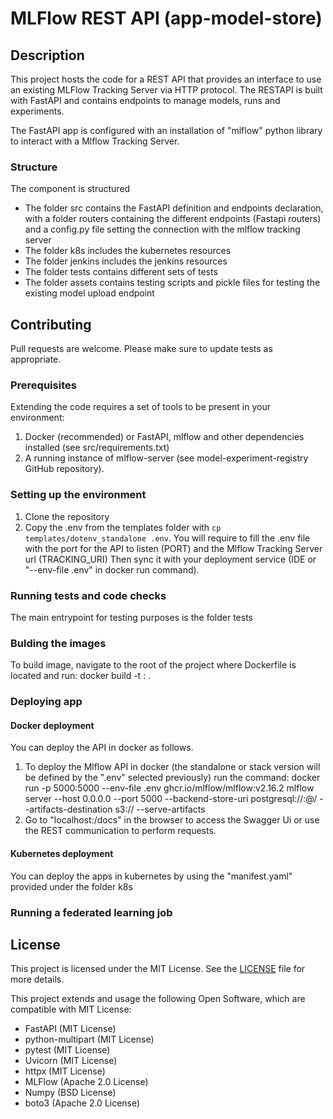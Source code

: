 # MLFlow REST API (app-model-store)

## Description
This project hosts the code for a REST API that provides an interface to use an existing MLFlow Tracking Server via HTTP protocol. The RESTAPI is built with FastAPI and contains endpoints to manage models, runs and experiments.

The FastAPI app is configured with an installation of "mlflow" python library to interact with a Mlflow Tracking Server.

### Structure
The component is structured 
- The folder src contains the FastAPI definition and endpoints declaration, with a folder routers containing the different endpoints (Fastapi routers) and a config.py file setting the connection with the mlflow tracking server
- The folder k8s includes the kubernetes resources
- The folder jenkins includes the jenkins resources
- The folder tests contains different sets of tests
- The folder assets contains testing scripts and pickle files for testing the existing model upload endpoint

## Contributing
Pull requests are welcome. Please make sure to update tests as appropriate.

### Prerequisites
Extending the code requires a set of tools to be present in your environment:

1. Docker (recommended) or FastAPI, mlflow and other dependencies installed (see src/requirements.txt)
1. A running instance of mlflow-server (see model-experiment-registry GitHub repository).

### Setting up the environment

1. Clone the repository
1. Copy the .env from the templates folder with `cp templates/dotenv_standalone .env`. You will require to fill the .env file with the port for the API to listen (PORT) and the Mlflow Tracking Server url (TRACKING_URI) Then sync it with your deployment service (IDE or "--env-file .env" in docker run command).


### Running tests and code checks
The main entrypoint for testing purposes is the folder tests 

### Bulding the images
To build image, navigate to the root of the project where Dockerfile is located and run:
docker build -t <image-name>:<image-tag> . 



### Deploying app

#### Docker deployment
You can deploy the API in docker as follows.

1. To deploy the Mlflow API in docker (the standalone or stack version will be defined by the ".env" selected previously) run the command:  docker run -p 5000:5000 --env-file .env ghcr.io/mlflow/mlflow:v2.16.2 mlflow server --host 0.0.0.0 --port 5000 --backend-store-uri postgresql://<postgres-user>:<postgres-password>@<postgres-container-name>/<mlflow-db-name> --artifacts-destination s3://<buccket-name> --serve-artifacts
1. Go to "localhost:<port>/docs" in the browser  to access the Swagger Ui or use the REST communication to perform requests.

#### Kubernetes deployment
You can deploy the apps in kubernetes by using the "manifest.yaml" provided under the folder k8s

### Running a federated learning job


## License
This project is licensed under the MIT License. See the [LICENSE](LICENSE) file for more details.

This project extends and usage the following Open Software, which are compatible with MIT License:
- FastAPI (MIT License)
- python-multipart (MIT License)
- pytest (MIT License)
- Uvicorn (MIT License)
- httpx (MIT License)
- MLFlow (Apache 2.0 License)
- Numpy (BSD License)
- boto3 (Apache 2.0 License)